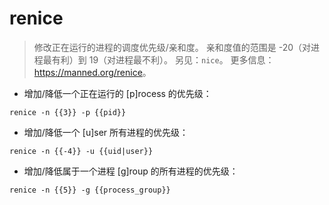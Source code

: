 # renice

> 修改正在运行的进程的调度优先级/亲和度。
> 亲和度值的范围是 -20（对进程最有利）到 19（对进程最不利）。
> 另见：`nice`。
> 更多信息：<https://manned.org/renice>。

- 增加/降低一个正在运行的 [p]rocess 的优先级：

`renice -n {{3}} -p {{pid}}`

- 增加/降低一个 [u]ser 所有进程的优先级：

`renice -n {{-4}} -u {{uid|user}}`

- 增加/降低属于一个进程 [g]roup 的所有进程的优先级：

`renice -n {{5}} -g {{process_group}}`